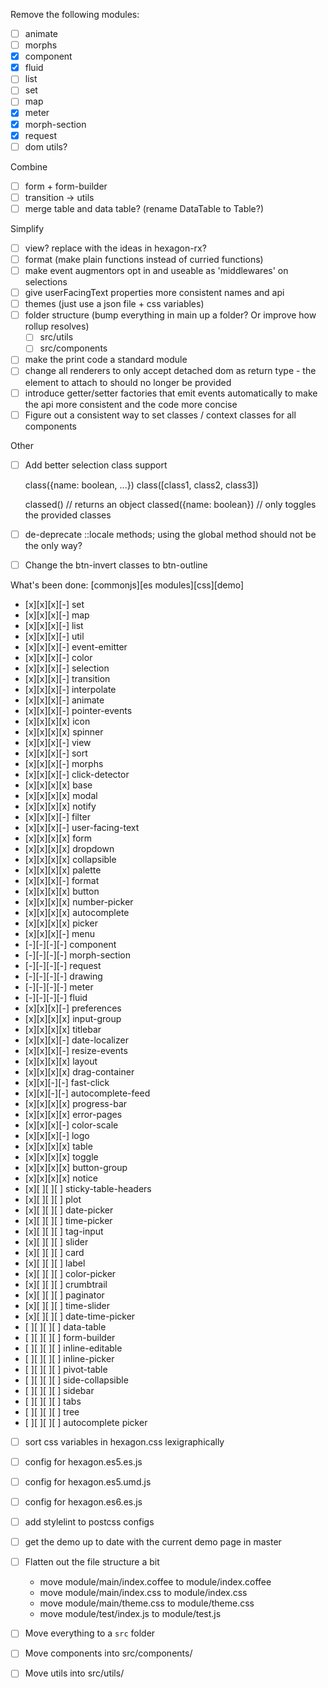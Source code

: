 Remove the following modules:
 - [ ] animate
 - [ ] morphs
 - [x] component
 - [x] fluid
 - [ ] list
 - [ ] set
 - [ ] map
 - [x] meter
 - [x] morph-section
 - [x] request
 - [ ] dom utils?

Combine
 - [ ] form + form-builder
 - [ ] transition -> utils
 - [ ] merge table and data table? (rename DataTable to Table?)

Simplify
 - [ ] view? replace with the ideas in hexagon-rx?
 - [ ] format (make plain functions instead of curried functions)
 - [ ] make event augmentors opt in and useable as 'middlewares' on selections
 - [ ] give userFacingText properties more consistent names and api
 - [ ] themes (just use a json file + css variables)
 - [ ] folder structure (bump everything in main up a folder? Or improve how rollup resolves)
      - [ ] src/utils
      - [ ] src/components
 - [ ] make the print code a standard module
 - [ ] change all renderers to only accept detached dom as return type - the element to attach to should no longer be provided
 - [ ] introduce getter/setter factories that emit events automatically to make the api more consistent and the code more concise
 - [ ] Figure out a consistent way to set classes / context classes for all components

Other

- [ ] Add better selection class support

    class({name: boolean, ...})
    class([class1, class2, class3])

    classed() // returns an object
    classed({name: boolean}) // only toggles the provided classes

- [ ] de-deprecate ::locale methods; using the global method should not be the only way?

- [ ] Change the btn-invert classes to btn-outline


What's been done:
[commonjs][es modules][css][demo]
- [x][x][x][-] set
- [x][x][x][-] map
- [x][x][x][-] list
- [x][x][x][-] util
- [x][x][x][-] event-emitter
- [x][x][x][-] color
- [x][x][x][-] selection
- [x][x][x][-] transition
- [x][x][x][-] interpolate
- [x][x][x][-] animate
- [x][x][x][-] pointer-events
- [x][x][x][x] icon
- [x][x][x][x] spinner
- [x][x][x][-] view
- [x][x][x][-] sort
- [x][x][x][-] morphs
- [x][x][x][-] click-detector
- [x][x][x][x] base
- [x][x][x][x] modal
- [x][x][x][x] notify
- [x][x][x][-] filter
- [x][x][x][-] user-facing-text
- [x][x][x][x] form
- [x][x][x][x] dropdown
- [x][x][x][x] collapsible
- [x][x][x][x] palette
- [x][x][x][-] format
- [x][x][x][x] button
- [x][x][x][x] number-picker
- [x][x][x][x] autocomplete
- [x][x][x][x] picker
- [x][x][x][-] menu
- [-][-][-][-] component
- [-][-][-][-] morph-section
- [-][-][-][-] request
- [-][-][-][-] drawing
- [-][-][-][-] meter
- [-][-][-][-] fluid
- [x][x][x][-] preferences
- [x][x][x][x] input-group
- [x][x][x][x] titlebar
- [x][x][x][-] date-localizer
- [x][x][x][-] resize-events
- [x][x][x][x] layout
- [x][x][x][x] drag-container
- [x][x][-][-] fast-click
- [x][x][-][-] autocomplete-feed
- [x][x][x][x] progress-bar
- [x][x][x][x] error-pages
- [x][x][x][-] color-scale
- [x][x][x][-] logo
- [x][x][x][x] table
- [x][x][x][x] toggle
- [x][x][x][x] button-group
- [x][x][x][x] notice
- [x][ ][ ][ ] sticky-table-headers
- [x][ ][ ][ ] plot
- [x][ ][ ][ ] date-picker
- [x][ ][ ][ ] time-picker
- [x][ ][ ][ ] tag-input
- [x][ ][ ][ ] slider
- [x][ ][ ][ ] card
- [x][ ][ ][ ] label
- [x][ ][ ][ ] color-picker
- [x][ ][ ][ ] crumbtrail
- [x][ ][ ][ ] paginator
- [x][ ][ ][ ] time-slider
- [x][ ][ ][ ] date-time-picker
- [ ][ ][ ][ ] data-table
- [ ][ ][ ][ ] form-builder
- [ ][ ][ ][ ] inline-editable
- [ ][ ][ ][ ] inline-picker
- [ ][ ][ ][ ] pivot-table
- [ ][ ][ ][ ] side-collapsible
- [ ][ ][ ][ ] sidebar
- [ ][ ][ ][ ] tabs
- [ ][ ][ ][ ] tree
- [ ][ ][ ][ ] autocomplete picker

- [ ] sort css variables in hexagon.css lexigraphically
- [ ] config for hexagon.es5.es.js
- [ ] config for hexagon.es5.umd.js
- [ ] config for hexagon.es6.es.js
- [ ] add stylelint to postcss configs
- [ ] get the demo up to date with the current demo page in master

- [ ] Flatten out the file structure a bit
  - move module/main/index.coffee to module/index.coffee
  - move module/main/index.css to module/index.css
  - move module/main/theme.css to module/theme.css
  - move module/test/index.js to module/test.js

- [ ] Move everything to a `src` folder

- [ ] Move components into src/components/<component-name>
- [ ] Move utils into src/utils/<util-name>
